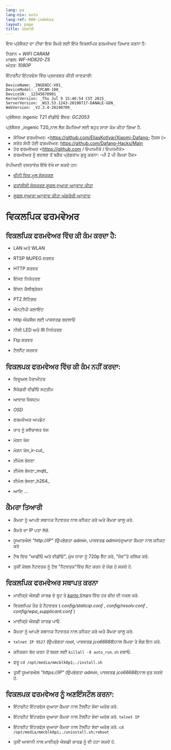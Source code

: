 ```yaml
---
lang: pa
lang-niv: auto
lang-ref: 000-indekso
layout: page
title: ਪੇਸ਼ਕਾਰੀ
---
```


ਇਸ ਪ੍ਰੋਜੈਕਟ ਦਾ ਟੀਚਾ ਇਸ ਕੈਮਰੇ ਲਈ ਇੱਕ ਵਿਕਲਪਿਕ ਫਰਮਵੇਅਰ ਤਿਆਰ ਕਰਨਾ ਹੈ:

ਨਿਸ਼ਾਨ = _WIFI CARAM_  
ਮਾਡਲ: _WF-HD820-ZS_  
ਅੰਤਰ: _1080P_

ਇੰਟਰਨੈੱਟ ਇੰਟਰਫੇਸ ਵਿੱਚ ਪ੍ਰਦਰਸ਼ਤ ਕੀਤੀ ਜਾਣਕਾਰੀ:
```
DeviceName: _INGENIC-V01_
DeviceModel: _IPCAM-100_
DeviceSN: _12345678901_
KernelVersion: _Thu Jul 9 15:46:54 CST 2015_
ServerVersion: _WS3.53.1243-20190717-DANALE-GEN_
WebVersion: _V2.3.4-20190709_
```

ਪ੍ਰੋਸੈਸਰ: _ingenic T21_
ਵੀਡੀਓ ਸੈਂਸਰ: _GC2053_

ਪ੍ਰੋਸੈਸਰ _ingenic T20_ਨਾਲ ਲੈਸ ਕੈਮਰਿਆਂ ਲਈ ਬਹੁਤ ਸਾਰਾ ਕੰਮ ਕੀਤਾ ਗਿਆ ਹੈ.
* ਸੋਧਿਆ ਫਰਮਵੇਅਰ: <https://github.com/EliasKotlyar/Xiaomi-Dafang- ਹੈਕਸ (>
* ਸਰੋਤ ਸੋਧੀ ਹੋਈ ਫਰਮਵੇਅਰ: <https://github.com/Dafang-Hacks/Main>
* ਹੋਰ ਫਰਮਵੇਅਰ <https://github.com / ਓਪਨਮੀਕੋ / ਓਪਨਮੀਕੋ>
* ਫਰਮਵੇਅਰ ਨੂੰ ਬਦਲਣ ਤੋਂ ਬਗੈਰ ਪ੍ਰੋਗਰਾਮ ਸ਼ੁਰੂ ਕਰਨਾ: -ਪੀ 2 ਪੀ ਕੈਮਰਾ ਹੈਕ>

ਏਪੀਆਈ ਦਸਤਾਵੇਜ਼ ਇੱਥੇ ਵੇਖੇ ਜਾ ਸਕਦੇ ਹਨ:  
* [ਚੀਨੀ ਵਿਚ ਮੂਲ ਸੰਸਕਰਣ](../zh/includes.zh/html/)


* [ਫਰਾਂਸੀਸੀ ਸੰਸਕਰਣ ਗੂਗਲ ਦੁਆਰਾ ਅਨੁਵਾਦ ਕੀਤਾ](../fr/includes.fr/html/)


* [ਗੂਗਲ ਦੁਆਰਾ ਅਨੁਵਾਦ ਕੀਤਾ ਅੰਗਰੇਜ਼ੀ ਅਨੁਵਾਦ](../en/includes.en/html/)



# ਵਿਕਲਪਿਕ ਫਰਮਵੇਅਰ

## ਵਿਕਲਪਿਕ ਫਰਮਵੇਅਰ ਵਿੱਚ ਕੀ ਕੰਮ ਕਰਦਾ ਹੈ:

* LAN ਅਤੇ WLAN


* RTSP MJPEG ਸਰਵਰ


* HTTP ਸਰਵਰ


* ਇੰਜਣ ਨਿਯੰਤਰਣ


* ਇੰਜਨ ਕੈਲੀਬ੍ਰੇਸ਼ਨ


* PTZ ਸੈਟਿੰਗਜ਼


* ਐਨਟੀਪੀ ਕਲਾਇੰਟ


* http ਐਕਸੈਸ ਲਈ ਪਾਸਵਰਡ ਬਦਲਾਓ


* ਨੀਲੀ LED ਅਤੇ IR ਨਿਯੰਤਰਣ


* Ftp ਸਰਵਰ


* ਟੈਲਨੈੱਟ ਸਰਵਰ



## ਵਿਕਲਪਕ ਫਰਮਵੇਅਰ ਵਿੱਚ ਕੀ ਕੰਮ ਨਹੀਂ ਕਰਦਾ:

* ਵਿਜ਼ੂਅਲ ਪੈਰਾਮੀਟਰ


* ਸੈਕੰਡਰੀ ਵੀਡੀਓ ਸਟ੍ਰੀਮ


* ਆਵਾਜ਼ ਸਿਸਟਮ


* _OSD_


* ਫਰਮਵੇਅਰ ਅਪਡੇਟ


* ਰਾਤ ਨੂੰ ਸਵੈਚਾਲਤ ਖੋਜ


* ਮੋਸ਼ਨ ਖੋਜ


* ਮੋਸ਼ਨ ਖੋਜ_ir-cut_


* ਈਮੇਲ ਭੇਜਣਾ


* ਈਮੇਲ ਭੇਜਣਾ_mqtt_


* ਈਮੇਲ ਭੇਜਣਾ_h264_


* ਆਦਿ ...



## ਕੈਮਰਾ ਤਿਆਰੀ

* ਕੈਮਰਾ ਨੂੰ ਆਪਣੇ ਸਥਾਨਕ ਨੈਟਵਰਕ ਨਾਲ ਕਨੈਕਟ ਕਰੋ ਅਤੇ ਕੈਮਰਾ ਚਾਲੂ ਕਰੋ.


* ਕੈਮਰੇ ਦਾ IP ਪਤਾ ਲੱਭੋ.


* ਯੂਆਰਐਲ _"http://IP"_ (ਉਪਭੋਗਤਾ _admin_, ਪਾਸਵਰਡ _admin_)ਦੁਆਰਾ ਕੈਮਰਾ ਨਾਲ ਕਨੈਕਟ ਕਰੋ


* ਟੈਬ ਵਿਚ "ਆਡੀਓ ਅਤੇ ਵੀਡੀਓ", ਮੁੱਖ ਧਾਰਾ ਨੂੰ 720p ਸੈੱਟ ਕਰੋ, "ਸੇਵ"ਤੇ ਕਲਿਕ ਕਰੋ.


* ਤੁਸੀਂ ਕੇਬਲ ਨੈਟਵਰਕ ਨੂੰ ਟੈਬ "ਨੈਟਵਰਕ"ਵਿੱਚ ਸੈਟ ਕਰਨ ਦੇ ਯੋਗ ਹੋ ਸਕਦੇ ਹੋ.



## ਵਿਕਲਪਿਕ ਫਰਮਵੇਅਰ ਸਥਾਪਤ ਕਰਨਾ

* ਮਾਈਕ੍ਰੋ ਐਸਡੀ ਕਾਰਡ ਦੇ ਰੂਟ ਤੇ [ _karto_ ](https://github.com/jmichault/ipcam-100/tree/master/karto) ਫੋਲਡਰ ਵਿੱਚ ਹਰ ਚੀਜ਼ ਦੀ ਨਕਲ ਕਰੋ.


* ਵਿਕਲਪਿਕ ਤੌਰ ਤੇ ਨੈਟਵਰਕ ( _config/staticip.conf_ , _config/resolv.conf_ , _config/wpa_supplicant.conf_ )


* ਮਾਈਕ੍ਰੋ ਐਸਡੀ ਕਾਰਡ ਪਾਓ.


* ਕੈਮਰਾ ਨੂੰ ਆਪਣੇ ਸਥਾਨਕ ਨੈਟਵਰਕ ਨਾਲ ਕਨੈਕਟ ਕਰੋ ਅਤੇ ਕੈਮਰਾ ਚਾਲੂ ਕਰੋ.


*  `telnet IP 9527` (ਉਪਭੋਗਤਾ _root_, ਪਾਸਵਰਡ _jco66688_)ਨਾਲ ਕੈਮਰਾ ਤੇ ਲੌਗ ਇਨ ਕਰੋ.


* ਕਨੈਕਸ਼ਨ ਬੰਦ ਕਰਨ ਤੋਂ ਬਚਣ ਲਈ `killall -9 auto_run.sh` ਦਬਾਓ.


* ਫਰੂ `cd /opt/media/mmcblk0p1;./install.sh`


* ਤੁਸੀਂ ਯੂਆਰਐਲ _"https://IP"_ (ਉਪਭੋਗਤਾ _admin_, ਪਾਸਵਰਡ _jco66688_)ਨਾਲ ਜੁੜ ਸਕਦੇ ਹੋ.



## ਵਿਕਲਪਕ ਫਰਮਵੇਅਰ ਨੂੰ ਅਣਇੰਸਟੌਲ ਕਰਨਾ:

* ਇੰਟਰਨੈਟ ਇੰਟਰਫੇਸ ਦੁਆਰਾ ਕੈਮਰਾ ਨਾਲ ਟੈਲਨੈੱਟ ਸੇਵਾ ਅਰੰਭ ਕਰੋ.


* ਇੰਟਰਨੈਟ ਇੰਟਰਫੇਸ ਦੁਆਰਾ ਕੈਮਰਾ ਨਾਲ ਟੈਲਨੈੱਟ ਸੇਵਾ ਅਰੰਭ ਕਰੋ. `telnet IP` 


* ਇੰਟਰਨੈਟ ਇੰਟਰਫੇਸ ਦੁਆਰਾ ਕੈਮਰਾ ਨਾਲ ਟੈਲਨੈੱਟ ਸੇਵਾ ਅਰੰਭ ਕਰੋ. `cd /opt/media/mmcblk0p1;./uninstall.sh;reboot`



* ਤੁਸੀਂ ਆਸਾਨੀ ਨਾਲ ਮਾਈਕ੍ਰੋ ਐਸਡੀ ਕਾਰਡ ਨੂੰ ਵੀ ਹਟਾ ਸਕਦੇ ਹੋ.


